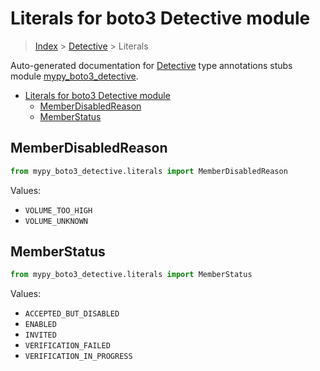 # Literals for boto3 Detective module

> [Index](../index.md) > [Detective](./index.md) > Literals

Auto-generated documentation for [Detective](https://boto3.amazonaws.com/v1/documentation/api/latest/reference/services/detective.html#Detective)
type annotations stubs module [mypy_boto3_detective](https://pypi.org/project/mypy-boto3-detective/).

- [Literals for boto3 Detective module](#literals-for-boto3-detective-module)
  - [MemberDisabledReason](#memberdisabledreason)
  - [MemberStatus](#memberstatus)

## MemberDisabledReason

```python
from mypy_boto3_detective.literals import MemberDisabledReason
```

Values:

- `VOLUME_TOO_HIGH`
- `VOLUME_UNKNOWN`

## MemberStatus

```python
from mypy_boto3_detective.literals import MemberStatus
```

Values:

- `ACCEPTED_BUT_DISABLED`
- `ENABLED`
- `INVITED`
- `VERIFICATION_FAILED`
- `VERIFICATION_IN_PROGRESS`
